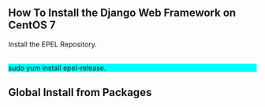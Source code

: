 <h2>How To Install the Django Web Framework on CentOS 7</h2>

Install the EPEL Repository.<br><br>

<p style="background-color:aqua">sudo yum install epel-release.</p>

<h2>Global Install from Packages</h2>
